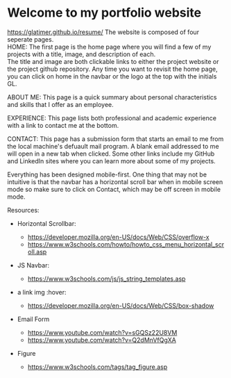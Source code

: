 # Welcome to my portfolio website
https://glatimer.github.io/resume/
The website is composed of four seperate pages.  
HOME:
The first page is the home page where you will find a few of my projects with a title, image, and description of each.  
The title and image are both clickable links to either the project website or the project github repository.
Any time you want to revisit the home page, you can click on home in the navbar or the logo at the top with the initials GL.

ABOUT ME:
This page is a quick summary about personal characteristics and skills that I offer as an employee.

EXPERIENCE:
This page lists both professional and academic experience with a link to contact me at the bottom.

CONTACT:
This page has a submission form that starts an email to me from the local machine's defuault mail program.
A blank email addressed to me will open in a new tab when clicked.
Some other links include my GitHub and LinkedIn sites where you can learn more about some of my projects.

Everything has been designed mobile-first. One thing that may not be intuitive is that the navbar has a
horizontal scroll bar when in mobile screen mode so make sure to click on Contact, which may be off screen
in mobile mode.

Resources:

- Horizontal Scrollbar:
  - https://developer.mozilla.org/en-US/docs/Web/CSS/overflow-x
  - https://www.w3schools.com/howto/howto_css_menu_horizontal_scroll.asp

- JS Navbar:
  - https://www.w3schools.com/js/js_string_templates.asp

- a link img :hover:
  - https://developer.mozilla.org/en-US/docs/Web/CSS/box-shadow

- Email Form
  - https://www.youtube.com/watch?v=sGQSz22U8VM
  - https://www.youtube.com/watch?v=Q2dMnVfQgXA

- Figure
  - https://www.w3schools.com/tags/tag_figure.asp

    

